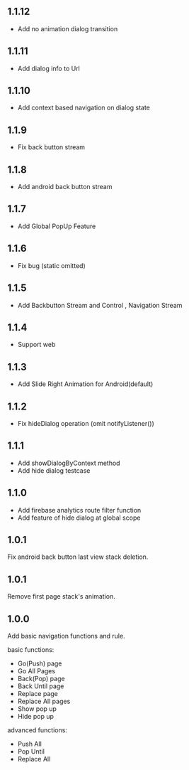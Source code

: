## 1.1.12
* Add no animation dialog transition

## 1.1.11
* Add dialog info to Url

## 1.1.10
* Add context based navigation on dialog state
 
## 1.1.9
* Fix back button stream

## 1.1.8
* Add android back button stream

## 1.1.7
* Add Global PopUp Feature

## 1.1.6
* Fix bug (static omitted)

## 1.1.5
* Add Backbutton Stream and Control , Navigation Stream

## 1.1.4
* Support web

## 1.1.3
* Add Slide Right Animation for Android(default)

## 1.1.2
* Fix hideDialog operation (omit notifyListener())
 
## 1.1.1
* Add showDialogByContext method
* Add hide dialog testcase

## 1.1.0
* Add firebase analytics route filter function
* Add feature of hide dialog at global scope

## 1.0.1
Fix android back button last view stack deletion. 

## 1.0.1
Remove first page stack's animation.

## 1.0.0
Add basic navigation functions and rule.

basic functions:
* Go(Push) page
* Go All Pages
* Back(Pop) page
* Back Until page
* Replace page
* Replace All pages
* Show pop up
* Hide pop up

advanced functions:
* Push All
* Pop Until
* Replace All